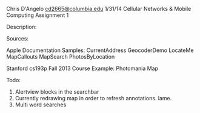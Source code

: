 Chris D'Angelo
cd2665@columbia.edu
1/31/14
Cellular Networks & Mobile Computing
Assignment 1

Description:





Sources:

Apple Documentation Samples:
    CurrentAddress
    GeocoderDemo
    LocateMe
    MapCallouts
    MapSearch
    PhotosByLocation

Stanford cs193p Fall 2013 Course Example:
    Photomania Map

Todo:

1. Alertview blocks in the searchbar
2. Currently redrawing map in order to refresh annotations. lame.
3. Multi word searches